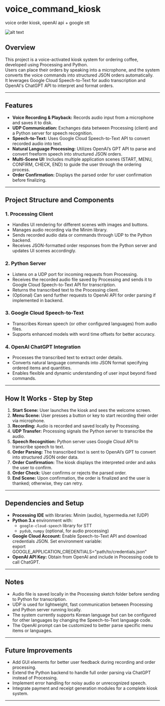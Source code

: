 # voice_command_kiosk
voice order kiosk, openAI api + google stt


![alt text](https://github.com/scienceDuck-max/voice_command_kiosk/plan/image/3.PNG?raw=true)

## Overview  
This project is a voice-activated kiosk system for ordering coffee, developed using Processing and Python.  
Users can place their orders by speaking into a microphone, and the system converts the voice commands into structured JSON orders automatically.  
It leverages Google Cloud Speech-to-Text for audio transcription and OpenAI's ChatGPT API to interpret and format orders.

---

## Features  
- **Voice Recording & Playback:** Records audio input from a microphone and saves it to disk.  
- **UDP Communication:** Exchanges data between Processing (client) and a Python server for speech recognition.  
- **Speech-to-Text:** Uses Google Cloud Speech-to-Text API to convert recorded audio into text.  
- **Natural Language Processing:** Utilizes OpenAI’s GPT API to parse and convert freeform speech into structured JSON orders.  
- **Multi-Scene UI:** Includes multiple application scenes (START, MENU, CONFIRM, CHECK, END) to guide the user through the ordering process.  
- **Order Confirmation:** Displays the parsed order for user confirmation before finalizing.  

---

## Project Structure and Components

### 1. Processing Client  
- Handles UI rendering for different scenes with images and buttons.  
- Manages audio recording via the Minim library.  
- Sends recorded audio data or commands through UDP to the Python backend.  
- Receives JSON-formatted order responses from the Python server and updates UI scenes accordingly.  

### 2. Python Server  
- Listens on a UDP port for incoming requests from Processing.  
- Receives the recorded audio file saved by Processing and sends it to Google Cloud Speech-to-Text API for transcription.  
- Returns the transcribed text to the Processing client.  
- (Optional) Can send further requests to OpenAI API for order parsing if implemented in backend.  

### 3. Google Cloud Speech-to-Text  
- Transcribes Korean speech (or other configured languages) from audio files.  
- Supports enhanced models with word time offsets for better accuracy.  

### 4. OpenAI ChatGPT Integration  
- Processes the transcribed text to extract order details.  
- Converts natural language commands into JSON format specifying ordered items and quantities.  
- Enables flexible and dynamic understanding of user input beyond fixed commands.  

---

## How It Works - Step by Step

1. **Start Scene:** User launches the kiosk and sees the welcome screen.  
2. **Menu Scene:** User presses a button or key to start recording their order via microphone.  
3. **Recording:** Audio is recorded and saved locally by Processing.  
4. **UDP Transfer:** Processing signals the Python server to transcribe the audio.  
5. **Speech Recognition:** Python server uses Google Cloud API to transcribe speech to text.  
6. **Order Parsing:** The transcribed text is sent to OpenAI’s GPT to convert into structured JSON order data.  
7. **Order Confirmation:** The kiosk displays the interpreted order and asks the user to confirm.  
8. **Order Check:** User confirms or rejects the parsed order.  
9. **End Scene:** Upon confirmation, the order is finalized and the user is thanked; otherwise, they can retry.  

---

## Dependencies and Setup

- **Processing IDE** with libraries: Minim (audio), hypermedia.net (UDP)  
- **Python 3.x** environment with:  
  - `google-cloud-speech` library for STT  
  - `pydub`, `numpy` (optional, for audio processing)  
- **Google Cloud Account:** Enable Speech-to-Text API and download credentials JSON. Set environment variable:  
  export GOOGLE_APPLICATION_CREDENTIALS="path/to/credentials.json"  
- **OpenAI API Key:** Obtain from OpenAI and include in Processing code to call ChatGPT.  

---

## Notes

- Audio file is saved locally in the Processing sketch folder before sending to Python for transcription.  
- UDP is used for lightweight, fast communication between Processing and Python server running locally.  
- The system currently supports Korean language but can be configured for other languages by changing the Speech-to-Text language code.  
- The OpenAI prompt can be customized to better parse specific menu items or languages.  

---

## Future Improvements

- Add GUI elements for better user feedback during recording and order processing.  
- Extend the Python backend to handle full order parsing via ChatGPT instead of Processing.  
- Implement error handling for noisy audio or unrecognized speech.  
- Integrate payment and receipt generation modules for a complete kiosk system.  

---

